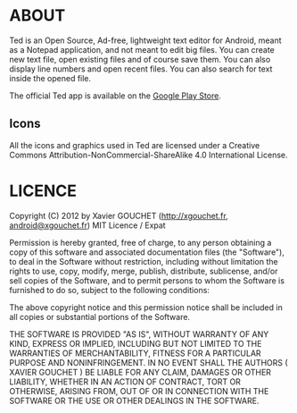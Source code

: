 
# ABOUT

Ted is an Open Source, Ad-free, lightweight text editor for Android, meant as a Notepad application, and not meant to edit big files.
You can create new text file, open existing files and of course save them. You can also display line numbers and open recent files. You can also search for text inside the opened file.

The official Ted app is available on the [Google Play Store](https://play.google.com/store/apps/details?id=fr.xgouchet.texteditor).

## Icons

All the icons and graphics used in Ted are licensed under a Creative Commons Attribution-NonCommercial-ShareAlike 4.0 International License.


# LICENCE

Copyright (C) 2012 by Xavier GOUCHET (http://xgouchet.fr, android@xgouchet.fr)
MIT Licence / Expat

Permission is hereby granted, free of charge, to any person obtaining a copy
of this software and associated documentation files (the "Software"), to deal
in the Software without restriction, including without limitation the rights
to use, copy, modify, merge, publish, distribute, sublicense, and/or sell
copies of the Software, and to permit persons to whom the Software is
furnished to do so, subject to the following conditions:

The above copyright notice and this permission notice shall be included in
all copies or substantial portions of the Software.

THE SOFTWARE IS PROVIDED "AS IS", WITHOUT WARRANTY OF ANY KIND, EXPRESS OR
IMPLIED, INCLUDING BUT NOT LIMITED TO THE WARRANTIES OF MERCHANTABILITY,
FITNESS FOR A PARTICULAR PURPOSE AND NONINFRINGEMENT. IN NO EVENT SHALL THE
AUTHORS ( XAVIER GOUCHET ) BE LIABLE FOR ANY CLAIM, DAMAGES OR OTHER
LIABILITY, WHETHER IN AN ACTION OF CONTRACT, TORT OR OTHERWISE, ARISING FROM,
OUT OF OR IN CONNECTION WITH THE SOFTWARE OR THE USE OR OTHER DEALINGS IN
THE SOFTWARE.
